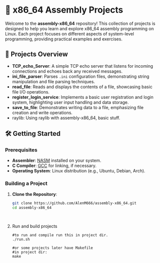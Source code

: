 # 🧠 x86_64 Assembly Projects

Welcome to the **assembly-x86_64** repository! This collection of projects is designed to help you learn and explore x86_64 assembly programming on Linux. Each project focuses on different aspects of system-level programming, providing practical examples and exercises.

## 📁 Projects Overview

- **TCP_echo_Server**: A simple TCP echo server that listens for incoming connections and echoes back any received messages.
- **ini_file_parser**: Parses `.ini` configuration files, demonstrating string manipulation and file parsing techniques.
- **read_file**: Reads and displays the contents of a file, showcasing basic file I/O operations.
- **register_login_service**: Implements a basic user registration and login system, highlighting user input handling and data storage.
- **save_to_file**: Demonstrates writing data to a file, emphasizing file creation and write operations.
- raylib: Using raylib with assembly-x86_64, basic stuff.

## 🛠️ Getting Started

### Prerequisites

- **Assembler**: [NASM](https://www.nasm.us/) installed on your system.
- **C Compiler**: [GCC](https://gcc.gnu.org/) for linking, if necessary.
- **Operating System**: Linux distribution (e.g., Ubuntu, Debian, Arch).

### Building a Project

1. **Clone the Repository**:

   ```bash
   git clone https://github.com/AlenM666/assembly-x86_64.git
   cd assembly-x86_64


<br>

2.  Run and build projects

    ```
    #to run and compile run this in project dir.
    ./run.sh

    #or some projects later have Makefile
    #in project dir: 
    make 

    ```


